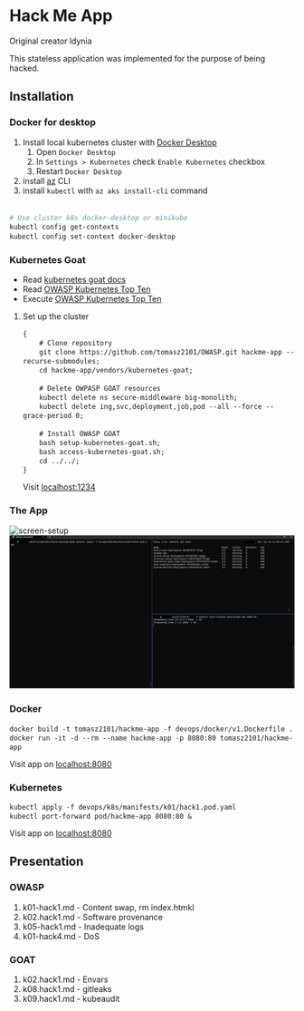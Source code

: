 # Hack Me App

Original creator ldynia

This stateless application was implemented for the purpose of being hacked.

## Installation

### Docker for desktop

1. Install local kubernetes cluster with [Docker Desktop](https://www.docker.com/products/docker-desktop/)
    1. Open `Docker Desktop`
    1. In `Settings > Kubernetes` check `Enable Kubernetes` checkbox
    1. Restart `Docker Desktop`
1. install [az](https://learn.microsoft.com/en-us/cli/azure/install-azure-cli) CLI
1. install `kubectl` with `az aks install-cli` command

```bash

# Use cluster k8s docker-desktop or minikube
kubectl config get-contexts
kubectl config set-context docker-desktop
```

### Kubernetes Goat

- Read [kubernetes goat docs](https://madhuakula.com/kubernetes-goat/docs/)
- Read [OWASP Kubernetes Top Ten](https://owasp.org/www-project-kubernetes-top-ten/)
- Execute [OWASP Kubernetes Top Ten](https://madhuakula.com/kubernetes-goat/docs/owasp-kubernetes-top-ten)

1. Set up the cluster

    ```shell
    {
        # Clone repository
        git clone https://github.com/tomasz2101/OWASP.git hackme-app --recurse-submodules;
        cd hackme-app/vendors/kubernetes-goat;
        
        # Delete OWPASP GOAT resources
        kubectl delete ns secure-middleware big-monolith;
        kubectl delete ing,svc,deployment,job,pod --all --force --grace-period 0;
        
        # Install OWASP GOAT
        bash setup-kubernetes-goat.sh;
        bash access-kubernetes-goat.sh;
        cd ../../;
    }
    ```
    Visit [localhost:1234](http://localhost:1234)

### The App

![screen-setup](docs/assets/img/hackme-app.png)
![screen-setup](docs/assets/img/screen-setup.png)

### Docker

```shell
docker build -t tomasz2101/hackme-app -f devops/docker/v1.Dockerfile .
docker run -it -d --rm --name hackme-app -p 8080:80 tomasz2101/hackme-app
```

Visit app on [localhost:8080](http://localhost:8080)

### Kubernetes

```shell
kubectl apply -f devops/k8s/manifests/k01/hack1.pod.yaml
kubectl port-forward pod/hackme-app 8080:80 &
```

Visit app on [localhost:8080](http://localhost:8080)

## Presentation

### OWASP

1. k01-hack1.md - Content swap, rm index.htmkl
1. k02.hack1.md - Software provenance
1. k05-hack1.md - Inadequate logs
1. k01-hack4.md - DoS

### GOAT

1. k02.hack1.md - Envars
1. k08.hack1.md - gitleaks
1. k09.hack1.md - kubeaudit